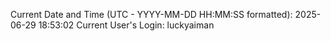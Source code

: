 Current Date and Time (UTC - YYYY-MM-DD HH:MM:SS formatted): 2025-06-29 18:53:02
Current User's Login: luckyaiman
